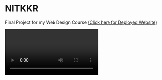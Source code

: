 # NITKKR
Final Project for my Web Design Course
<a href="https://tarunyadav148.github.io/NITKKR/">(Click here for Deployed Website)</a>


<video autoplay loop controls>
  <source src="./website_clip/websiteclip.mp4" type="video/mp4">
</video>